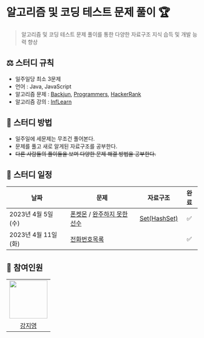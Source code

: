 # 알고리즘 및 코딩 테스트 문제 풀이 🏆
> 알고리즘 및 코딩 테스트 문제 풀이를 통한 다양한 자료구조 지식 습득 및 개발 능력 향상  

## ⚖️ 스터디 규칙
- 일주일당 최소 3문제
- 언어 : Java, JavaScript
- 알고리즘 문제 : [Backjun](https://www.acmicpc.net/), [Programmers](https://programmers.co.kr/), [HackerRank](https://www.hackerrank.com/)
- 알고리즘 강의 : [InfLearn](https://www.inflearn.com/course/%EC%9E%90%EB%B0%94-%EC%95%8C%EA%B3%A0%EB%A6%AC%EC%A6%98-%EB%AC%B8%EC%A0%9C%ED%92%80%EC%9D%B4-%EC%BD%94%ED%85%8C%EB%8C%80%EB%B9%84/dashboard)


## 📖 스터디 방법
- 일주일에 세문제는 무조건 풀어본다.
- 문제를 풀고 새로 알게된 자료구조를 공부한다.
- ~~다른 사람들의 풀이들을 보며 다양한 문제 해결 방법을 공부한다.~~

## 📅 스터디 일정

| 날짜 | 문제 | 자료구조 | 완료 |
| --- | --- | --- |:---:|
| 2023년 4월  5일 (수) | [폰켓몬](https://github.com/picjoy/Algorithm/blob/main/Coding%20Test/Hash/%EB%AC%B8%EC%A0%9C/%ED%8F%B0%EC%BC%93%EB%AA%AC.md) / [완주하지 못한 선수](https://github.com/picjoy/Algorithm/blob/main/Coding%20Test/Hash/%EB%AC%B8%EC%A0%9C/%EC%99%84%EC%A3%BC%ED%95%98%EC%A7%80%20%EB%AA%BB%ED%95%9C%20%EC%84%A0%EC%88%98.md)|[Set(HashSet)](https://github.com/picjoy/Algorithm/blob/main/Coding%20Test/Hash/%EC%9E%90%EB%A3%8C%EA%B5%AC%EC%A1%B0/HashSet.md)|✅|  
| 2023년 4월  11일  (화) | [전화번호목록](https://github.com/picjoy/Algorithm/blob/main/Coding%20Test/Hash/%EB%AC%B8%EC%A0%9C/%EC%A0%84%ED%99%94%EB%B2%88%ED%98%B8%20%EB%AA%A9%EB%A1%9D.md) | |✅|  

## 👥 참여인원
<table>
  <tr>
    <td>
        <a href="https://github.com/picjoy">
            <img src="https://avatars.githubusercontent.com/u/108355379?s=400&u=c05a6d0ff517c777b487b4fa574f4c4a658514a2&v=4" width="100px" />
        </a>
    </td>
  </tr>

  <tr> 
      <td align="center"><a href="https://github.com/picjoy">강지영</a></td>
  </tr>
</table>
<span></span>

